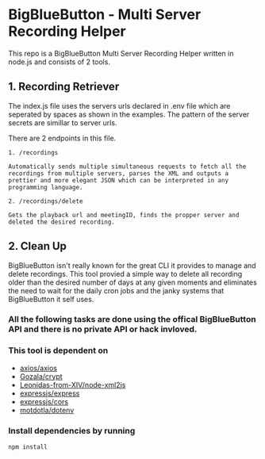 # BigBlueButton - Multi Server Recording Helper

This repo is a BigBlueButton Multi Server Recording Helper written in node.js and consists of 2 tools.

## 1. Recording Retriever

The index.js file uses the servers urls declared in .env file which are seperated by spaces as shown in the examples.
The pattern of the server secrets are simillar to server urls.

There are 2 endpoints in this file.

    1. /recordings

    Automatically sends multiple simultaneous requests to fetch all the recordings from multiple servers, parses the XML and outputs a prettier and more elegant JSON which can be interpreted in any programming language.

    2. /recordings/delete

    Gets the playback url and meetingID, finds the propper server and deleted the desired recording.

## 2. Clean Up

BigBlueButton isn't really known for the great CLI it provides to manage and delete recordings.
This tool provied a simple way to delete all recording older than the desired number of days at any given moments and eliminates the need to wait for the daily cron jobs and the janky systems that BigBlueButton it self uses.

### All the following tasks are done using the offical BigBlueButton API and there is no private API or hack invloved.

### This tool is dependent on

-   [axios/axios](https://github.com/axios/axios)
-   [Gozala/crypt](https://github.com/Gozala/crypto)
-   [Leonidas-from-XIV/node-xml2js](https://github.com/Leonidas-from-XIV/node-xml2js)
-   [expressjs/express](https://github.com/expressjs/express)
-   [expressjs/cors](https://github.com/expressjs/cors)
-   [motdotla/dotenv](https://github.com/motdotla/dotenv)

### Install dependencies by running

`npm install`
